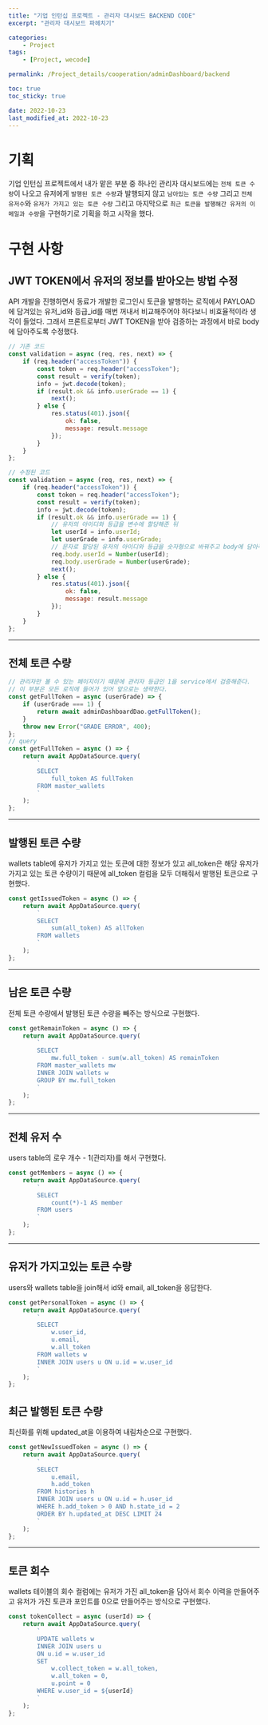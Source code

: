 ```yaml
---
title: "기업 인턴십 프로젝트 - 관리자 대시보드 BACKEND CODE"
excerpt: "관리자 대시보드 파헤치기"

categories:
    - Project
tags:
    - [Project, wecode]

permalink: /Project_details/cooperation/adminDashboard/backend

toc: true
toc_sticky: true

date: 2022-10-23
last_modified_at: 2022-10-23
---
```


# 기획

기업 인턴십 프로젝트에서 내가 맡은 부분 중 하나인 관리자 대시보드에는 `전체 토큰 수량`이 나오고 유저에게 `발행된 토큰 수량`과 발행되지 않고 `남아있는 토큰 수량` 그리고 `전체 유저수`와 `유저가 가지고 있는 토큰 수량` 그리고 마지막으로 `최근 토큰을 발행해간 유저의 이메일과 수량`을 구현하기로 기획을 하고 시작을 했다.

# 구현 사항

## JWT TOKEN에서 유저의 정보를 받아오는 방법 수정

API 개발을 진행하면서 동료가 개발한 로그인시 토큰을 발행하는 로직에서 PAYLOAD에 담겨있는 유저\_id와 등급\_id를 매번 꺼내서 비교해주어야 하다보니 비효율적이라 생각이 들었다. 그래서 프론트로부터 JWT TOKEN을 받아 검증하는 과정에서 바로 body에 담아주도록 수정했다.

```javascript
// 기존 코드
const validation = async (req, res, next) => {
    if (req.header("accessToken")) {
        const token = req.header("accessToken");
        const result = verify(token);
        info = jwt.decode(token);
        if (result.ok && info.userGrade == 1) {
            next();
        } else {
            res.status(401).json({
                ok: false,
                message: result.message
            });
        }
    }
};

// 수정된 코드
const validation = async (req, res, next) => {
    if (req.header("accessToken")) {
        const token = req.header("accessToken");
        const result = verify(token);
        info = jwt.decode(token);
        if (result.ok && info.userGrade == 1) {
            // 유저의 아이디와 등급을 변수에 할당해준 뒤
            let userId = info.userId;
            let userGrade = info.userGrade;
            // 문자로 할당된 유저의 아이디와 등급을 숫자형으로 바꿔주고 body에 담아주었다.
            req.body.userId = Number(userId);
            req.body.userGrade = Number(userGrade);
            next();
        } else {
            res.status(401).json({
                ok: false,
                message: result.message
            });
        }
    }
};
```

---

## 전체 토큰 수량

```javascript
// 관리자만 볼 수 있는 페이지이기 때문에 관리자 등급인 1을 service에서 검증해준다.
// 이 부분은 모든 로직에 들어가 있어 앞으로는 생략한다.
const getFullToken = async (userGrade) => {
    if (userGrade === 1) {
        return await adminDashboardDao.getFullToken();
    }
    throw new Error("GRADE ERROR", 400);
};
// query
const getFullToken = async () => {
    return await AppDataSource.query(
        `
        SELECT 
            full_token AS fullToken
        FROM master_wallets
        `
    );
};
```

---

## 발행된 토큰 수량

wallets table에 유저가 가지고 있는 토큰에 대한 정보가 있고 all_token은 해당 유저가 가지고 있는 토큰 수량이기 때문에 all_token 컬럼을 모두 더해줘서 발행된 토큰으로 구현했다.

```javascript
const getIssuedToken = async () => {
    return await AppDataSource.query(
        `
        SELECT 
            sum(all_token) AS allToken
        FROM wallets
        `
    );
};
```

---

## 남은 토큰 수량

전체 토큰 수량에서 발행된 토큰 수량을 빼주는 방식으로 구현했다.

```javascript
const getRemainToken = async () => {
    return await AppDataSource.query(
        `
        SELECT 
            mw.full_token - sum(w.all_token) AS remainToken
        FROM master_wallets mw 
        INNER JOIN wallets w 
        GROUP BY mw.full_token
        `
    );
};
```

---

## 전체 유저 수

users table의 로우 개수 - 1(관리자)를 해서 구현했다.

```javascript
const getMembers = async () => {
    return await AppDataSource.query(
        `
        SELECT
            count(*)-1 AS member
        FROM users
        `
    );
};
```

---

## 유저가 가지고있는 토큰 수량

users와 wallets table을 join해서 id와 email, all_token을 응답한다.

```javascript
const getPersonalToken = async () => {
    return await AppDataSource.query(
        `
        SELECT 
            w.user_id,
            u.email,
            w.all_token
        FROM wallets w 
        INNER JOIN users u ON u.id = w.user_id
        `
    );
};
```

## 최근 발행된 토큰 수량

최신화를 위해 updated_at을 이용하여 내림차순으로 구현했다.

```javascript
const getNewIssuedToken = async () => {
    return await AppDataSource.query(
        `
        SELECT 
            u.email,
            h.add_token
        FROM histories h
        INNER JOIN users u ON u.id = h.user_id
        WHERE h.add_token > 0 AND h.state_id = 2
        ORDER BY h.updated_at DESC LIMIT 24
        `
    );
};
```

---

## 토큰 회수

wallets 테이블의 회수 컬럼에는 유저가 가진 all_token을 담아서 회수 이력을 만들어주고 유저가 가진 토큰과 포인트를 0으로 만들어주는 방식으로 구현했다.

```javascript
const tokenCollect = async (userId) => {
    return await AppDataSource.query(
        `
        UPDATE wallets w
        INNER JOIN users u
        ON u.id = w.user_id
        SET
            w.collect_token = w.all_token,
            w.all_token = 0,
            u.point = 0
        WHERE w.user_id = ${userId}
        `
    );
};
```
